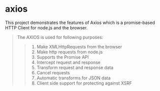 # axios
This project demonstrates the features of Axios which is a promise-based HTTP Client for node.js and the browser. 
>The AXIOS is used for following purposes:
   >> 1. Make XMLHttpRequests from the browser
   >> 2. Make http requests from node.js
   >> 3. Supports the Promise API
   >>4. Intercept request and response
   >> 5. Transform request and response data
   >> 6. Cancel requests
   >> 7. Automatic transforms for JSON data
   >> 8. Client side support for protecting against XSRF
